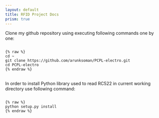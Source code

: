 ```yaml
---
layout: default
title: RFID Project Docs
prism: true
---
```


Clone my github repository using executing following commands one by one:
<pre class="line-numbers">
<code class="language-markdown">
{% raw %}
cd ~
git clone https://github.com/arunksoman/PCPL-electro.git
cd PCPL-electro
{% endraw %}
</code>
</pre>

In order to install Python library used to read RC522 in current working directory use following command:
<pre class="line-numbers">
<code class="language-markdown">
{% raw %}
python setup.py install
{% endraw %}
</code>
</pre>
